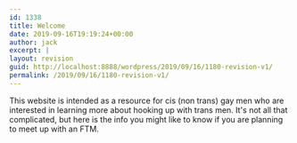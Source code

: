 ```yaml
---
id: 1338
title: Welcome
date: 2019-09-16T19:19:24+00:00
author: jack
excerpt: |
layout: revision
guid: http://localhost:8888/wordpress/2019/09/16/1180-revision-v1/
permalink: /2019/09/16/1180-revision-v1/
---
```

This website is intended as a resource for cis (non trans) gay men who are interested in learning more about hooking up with trans men. It's not all that complicated, but here is the info you might like to know if you are planning to meet up with an FTM.